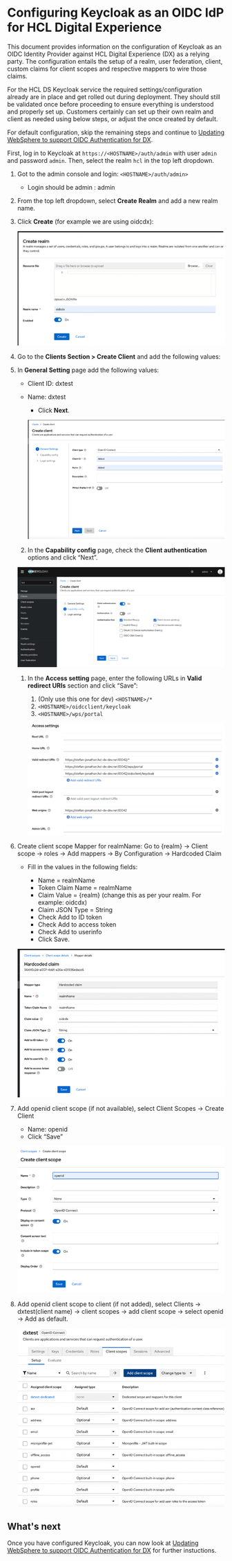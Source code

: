 # Configuring Keycloak as an OIDC IdP for HCL Digital Experience

This document provides information on the configuration of Keycloak as an OIDC Identity Provider against HCL Digital Experience (DX) as a relying party. The configuration entails the setup of a realm, user federation, client, custom claims for client scopes and respective mappers to wire those claims.

For the HCL DS Keycloak service the required settings/configuration already are in place and get rolled out during deployment. They should still be validated once before proceeding to ensure everything is understood and properly set up. Customers certainly can set up their own realm and client as needed using below steps, or adjust the once created by default.

For default configuration, skip the remaining steps and continue to [Updating WebSphere to support OIDC Authentication for DX](./dx-update-webshpere-for-oidc.md).

First, log in to Keycloak at `https://<HOSTNAME>/auth/admin` with user `admin` and password `admin`. Then, select the realm `hcl` in the top left dropdown.

1. Got to the admin console and login: `<HOSTNAME>/auth/admin>`

    - Login should be admin : admin

2. From the top left dropdown, select **Create Realm** and add a new realm name.
3. Click **Create** (for example we are using oidcdx):

    ![Keycloak_HTTPS_SSL_2](../../../../../../images/Keycloak_HTTPS_SSL_2.png)

3. Go to the **Clients Section > Create Client** and add the following values:
1. In **General Setting** page add the following values:
    - Client ID: dxtest
    - Name: dxtest

      - Click **Next**.

      ![Keycloak_HTTPS_SSL_3](../../../../../../images/Keycloak_HTTPS_SSL_3.png)

    2. In the **Capability config** page,  check the **Client authentication** options and click “Next”.

      ![Keycloak_HTTPS_SSL_4](../../../../../../images/Keycloak_HTTPS_SSL_4.png)

    1. In the **Access setting** page, enter the following URLs in **Valid redirect URIs** section and click “Save”:

        1. (Only use this one for dev) `<HOSTNAME>/*`
        2. `<HOSTNAME>/oidcclient/keycloak`
        3. `<HOSTNAME>/wps/portal`

        ![Keycloak_HTTPS_SSL_5](../../../../../../images/Keycloak_HTTPS_SSL_5.png)

4. Create client scope Mapper for realmName: Go to {realm} -> Client scope -> roles -> Add mappers -> By Configuration -> Hardcoded Claim

    - Fill in the values in the following fields:

      - Name = realmName
      - Token Claim Name = realmName
      - Claim Value = {realm} (change this as per your realm. For example: oidcdx)
      - Claim JSON Type = String
      - Check Add to ID token
      - Check Add to access token
      - Check Add to userinfo
      - Click Save.

    ![Keycloak_HTTPS_SSL_6](../../../../../../images/Keycloak_HTTPS_SSL_6.png)

5. Add openid client scope (if not available), select Client Scopes -> Create Client

    - Name: openid
    - Click “Save”

    ![Keycloak_HTTPS_SSL_7](../../../../../../images/Keycloak_HTTPS_SSL_7.png)

6. Add openid client scope to client (if not added), select Clients -> dxtest(client name) -> client scopes -> add client scope -> select openid -> Add as default.

    ![Keycloak_HTTPS_SSL_8](../../../../../../images/Keycloak_HTTPS_SSL_8.png)

## What's next

Once you have configured Keycloak, you can now look at [Updating WebSphere to support OIDC Authentication for DX](./dx-update-webshpere-for-oidc.md) for further instuctions.
